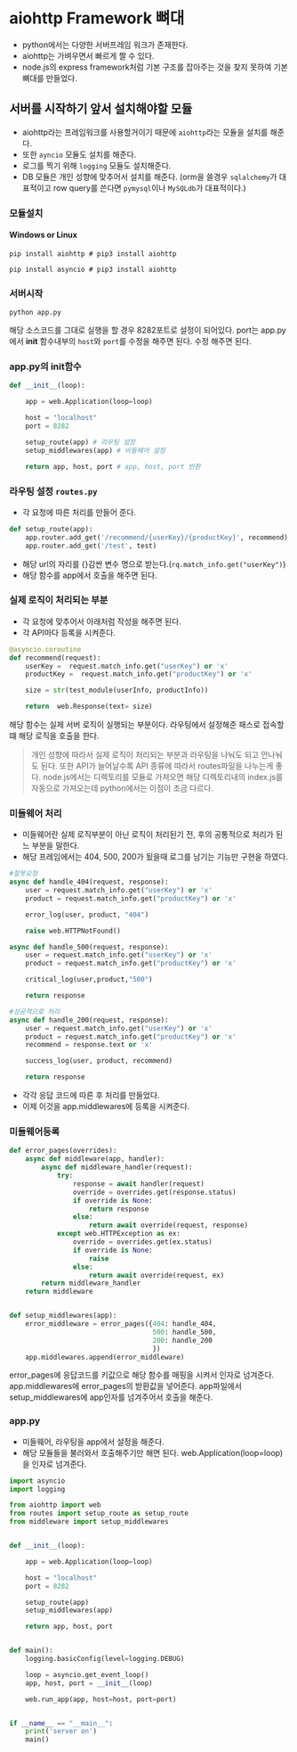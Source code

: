 
# aiohttp Framework 뼈대
- python에서는 다양한 서버프레임 워크가 존재한다.
- aiohttp는 가벼우면서 빠르게 짤 수 있다.
- node.js의 express framework처럼 기본 구조를 잡아주는 것을 찾지 못하여 기본 뼈대를 만들었다.


## 서버를 시작하기 앞서 설치해야할 모듈
- aiohttp라는 프레임워크를 사용할거이기 때문에 `aiohttp`라는 모듈을 설치를 해준다.
- 또한 `ayncio` 모듈도 설치를 해준다.
- 로그를 찍기 위해 `logging` 모듈도 설치해준다.
- DB 모듈은 개인 성향에 맞추어서 설치를 해준다.
(orm을 쓸경우 `sqlalchemy`가 대표적이고 row query를 쓴다면 `pymysql`이나 `MySQLdb`가 대표적이다.)


### 모듈설치
#### Windows or Linux
```
pip install aiohttp # pip3 install aiohttp
```
```
pip install asyncio # pip3 install aiohttp
```


### 서버시작
```
python app.py
```
해당 소스코드를 그대로 실행을 할 경우 8282포트로 설정이 되어있다. port는 app.py에서 **__init__** 함수내부의 `host`와 `port`를 수정을 해주면 된다. 수정 해주면 된다.


### app.py의 init함수

```.py
def __init__(loop):

    app = web.Application(loop=loop)

    host = "localhost"
    port = 8282

    setup_route(app) # 라우팅 설정
    setup_middlewares(app) # 비들웨어 설정

    return app, host, port # app, host, port 반환
```


### 라우팅 설정 `routes.py`

- 각 요청에 따른 처리를 만들어 준다.

```.py
def setup_route(app):
    app.router.add_get('/recommend/{userKey}/{productKey}', recommend)
    app.router.add_get('/test', test)
```
- 해당 url의 자리를 {}감싼 변수 명으로 받는다.(`rq.match_info.get("userKey")`)
- 해당 함수를 app에서 호출을 해주면 된다.


### 실제 로직이 처리되는 부분

- 각 요청에 맞추어서 아래처럼 작성을 해주면 된다.
- 각 API마다 등록을 시켜준다.

```.py
@asyncio.coroutine
def recommend(request):
    userKey =  request.match_info.get("userKey") or 'x'
    productKey =  request.match_info.get("productKey") or 'x'

    size = str(test_module(userInfo, productInfo))

    return  web.Response(text= size)
```
해당 함수는 실제 서버 로직이 실행되는 부분이다. 라우팅에서 설정해준 패스로 접속할 떄 해당 로직을 호출을 한다.

> 개인 성향에 따라서 실제 로직이 처리되는 부분과 라우팅을 나눠도 되고 안나눠도 된다. 또한 API가 늘어날수록 API 종류에 따라서 routes파일을 나누는게 좋다.
node.js에서는 디렉토리를 모듈로 가져오면 해당 디렉토리내의 index.js를 자동으로 가져오는데 python에서는 이점이 조금 다르다.

### 미들웨어 처리

- 미들웨어란 실제 로직부분이 아닌 로직이 처리된기 전, 후의 공통적으로 처리가 된느 부분을 말한다.
- 해당 프레임에서는 404, 500, 200가 됬을때 로그를 남기는 기능만 구현을 하였다.

 ```.py
 #잘못요청
 async def handle_404(request, response):
     user = request.match_info.get("userKey") or 'x'
     product = request.match_info.get("productKey") or 'x'

     error_log(user, product, "404")

     raise web.HTTPNotFound()
 ```

 ```.py
 async def handle_500(request, response):
     user = request.match_info.get("userKey") or 'x'
     product = request.match_info.get("productKey") or 'x'

     critical_log(user,product,"500")

     return response
 ```

 ```.py
 #성공적으로 처리
 async def handle_200(request, response):
     user = request.match_info.get("userKey") or 'x'
     product = request.match_info.get("productKey") or 'x'
     recommend = response.text or 'x'

     success_log(user, product, recommend)

     return response
 ```

- 각각 응답 코드에 따른 후 처리를 만들었다.
- 이제 이것을 app.middlewares에 등록을 시켜준다.

### 미들웨어등록

```.py
def error_pages(overrides):
    async def middleware(app, handler):
        async def middleware_handler(request):
            try:
                response = await handler(request)
                override = overrides.get(response.status)
                if override is None:
                    return response
                else:
                    return await override(request, response)
            except web.HTTPException as ex:
                override = overrides.get(ex.status)
                if override is None:
                    raise
                else:
                    return await override(request, ex)
        return middleware_handler
    return middleware


def setup_middlewares(app):
    error_middleware = error_pages({404: handle_404,
                                    500: handle_500,
                                    200: handle_200
                                    })
    app.middlewares.append(error_middleware)
```

error_pages에 응답코드를 키값으로 해당 함수를 매핑을 시켜서 인자로 넘겨준다.
app.middlewares에 error_pages의 받환값을 넣어준다.
app파일에서 setup_middlewares에 app인자를 넘겨주어서 호출을 해준다.

### app.py
- 미들웨어, 라우팅을 app에서 설정을 해준다.
- 해당 모듈들을 불러와서 호출해주기만 해면 된다. web.Application(loop=loop)을 인자로 넘겨준다.

```.py
import asyncio
import logging

from aiohttp import web
from routes import setup_route as setup_route
from middleware import setup_middlewares


def __init__(loop):

    app = web.Application(loop=loop)

    host = "localhost"
    port = 8282

    setup_route(app)
    setup_middlewares(app)

    return app, host, port


def main():
    logging.basicConfig(level=logging.DEBUG)

    loop = asyncio.get_event_loop()
    app, host, port = __init__(loop)

    web.run_app(app, host=host, port=port)


if __name__ == "__main__":
    print('server on')
    main()
```
